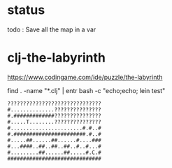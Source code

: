 # status

todo : Save all the map in a var

# clj-the-labyrinth

https://www.codingame.com/ide/puzzle/the-labyrinth

find . -name "*.clj"  | entr bash -c "echo;echo; lein test"

```
??????????????????????????????
#..............???????????????
#.#############???????????????
#.....T........???????????????
#.......................#.#..#
#.#######################.#..#
#.....##......##......#....###
#...####..##..##..##..#..#...#
#.........##......##.....#.C.#
##############################
```
